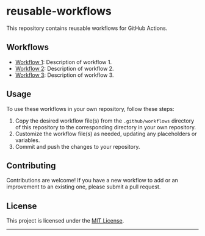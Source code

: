 # reusable-workflows

This repository contains reusable workflows for GitHub Actions.

## Workflows

- [Workflow 1](.github/workflows/workflow1.yml): Description of workflow 1.
- [Workflow 2](.github/workflows/workflow2.yml): Description of workflow 2.
- [Workflow 3](.github/workflows/workflow3.yml): Description of workflow 3.

## Usage

To use these workflows in your own repository, follow these steps:

1. Copy the desired workflow file(s) from the `.github/workflows` directory of this repository to the corresponding directory in your own repository.
2. Customize the workflow file(s) as needed, updating any placeholders or variables.
3. Commit and push the changes to your repository.

## Contributing

Contributions are welcome! If you have a new workflow to add or an improvement to an existing one, please submit a pull request.

## License

This project is licensed under the [MIT License](LICENSE).


---    
